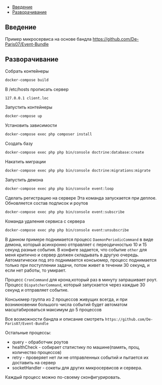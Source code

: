 - [Введение](#Введение)
- [Разворачивание](#Разворачивание)

## Введение
Пример микросервиса на основе бандла https://github.com/De-Paris07/Event-Bundle

## Разворачивание

Собрать контейнеры
```bash
docker-compose build
```
В /etc/hosts прописать сервер
```bash
127.0.0.1 client.loc
```
Запустить контейнеры
```bash
docker-compose up
```
Установить зависимости
```bash
docker-compose exec php composer install
```
Создать базу
```bash
docker-compose exec php php bin/console doctrine:database:create
```
Накатить миграции
```bash
docker-compose exec php php bin/console doctrine:migrations:migrate
```
Запустить демона
```bash
docker-compose exec php php bin/console event:loop
```
Сделать регистрацию на сервере
Эта команда запускается при деплое. Обновляется состав подписок и роутов
```bash
docker-compose exec php php bin/console event:subscribe
```
Команда удаления сервиса с сервера
```bash
docker-compose exec php php bin/console event:unsubscribe
```

В данном примере поднимается процесс `DaemonPeriodicCommand` в виде демона, который асинхронно отправляет с переодичностью 10 и 15 секунд разные события.
В конфиге задается, что событие `other` для меня критично и сервер должен складывать в другую очередь.
Автоматически под это поднимается консьюмер, процесс поднимается только при поступлении задачи, потом живет в течении 30 секунд, и если нет работы, то умирает.

Процесс `CronCommand` для крона,который раз в минуту запрашивает роут.
Процесс `DispatcherCommand`, который запускается через каждые 30 секунд и отправляет событие.

Консьюмер группа из 2 процессов живущих всегда, и при возникновении большого числа событий будет автоматом масштабироваться максимум до 5 процессов

Все возможности бандла и описание смотреть `https://github.com/De-Paris07/Event-Bundle`

Остальные процессы:
 - query - обработчик роутов
 - healthCheck - собирает статистику по машине(память, проц, количество процессов)
 - retry - проверяет нет ли не отправленных событий и пытается их доставить на сервер
 - socketHandler - сокеты для других микросервисов и сервера.

Каждый процесс можно по-своему сконфигурировать.

